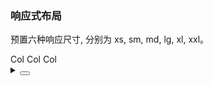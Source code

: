 ### 响应式布局

预置六种响应尺寸, 分别为 <yc-tag>xs</yc-tag>, <yc-tag>sm</yc-tag>, <yc-tag>md</yc-tag>, <yc-tag>lg</yc-tag>, <yc-tag>xl</yc-tag>, <yc-tag>xxl</yc-tag>。

<div class="cell-demo vp-raw">
  <yc-row class="grid-demo">
    <yc-col
      :span="{
        xs: 2,
        sm: 4,
        md: 6,
        lg: 8,
        xl: 10,
        xxl: 8,
      }">
      Col
    </yc-col>
    <yc-col
      :span="{
        xs: 20,
        sm: 16,
        md: 12,
        lg: 8,
        xl: 4,
        xxl: 8,
      }">
      Col
    </yc-col>
    <yc-col
      :span="{
        xs: 2,
        sm: 4,
        md: 6,
        lg: 8,
        xl: 10,
        xxl: 8,
      }">
      Col
    </yc-col>
  </yc-row>
</div>

<style scoped>
.grid-demo .yc-col {
  height: 48px;
  line-height: 48px;
  color: var(--color-white);
  text-align: center;
}
.grid-demo .yc-col:nth-child(2n) {
  background-color: rgba(var(--arcoblue-6), 0.9);
}
.grid-demo .yc-col:nth-child(2n + 1) {
  background-color: var(--color-primary-light-4);
}
</style>

<details>
<summary>
 <button class="code-btn"  >
    <icon-code />
 </button>
</summary>

```vue
<template>
  <yc-row class="grid-demo">
    <yc-col
      :span="{
        xs: 2,
        sm: 4,
        md: 6,
        lg: 8,
        xl: 10,
        xxl: 8,
      }">
      Col
    </yc-col>
    <yc-col
      :span="{
        xs: 20,
        sm: 16,
        md: 12,
        lg: 8,
        xl: 4,
        xxl: 8,
      }">
      Col
    </yc-col>
    <yc-col
      :span="{
        xs: 2,
        sm: 4,
        md: 6,
        lg: 8,
        xl: 10,
        xxl: 8,
      }">
      Col
    </yc-col>
  </yc-row>
</template>

<style scoped>
.grid-demo .yc-col {
  height: 48px;
  line-height: 48px;
  color: var(--color-white);
  text-align: center;
}
.grid-demo .yc-col:nth-child(2n) {
  background-color: rgba(var(--arcoblue-6), 0.9);
}
.grid-demo .yc-col:nth-child(2n + 1) {
  background-color: var(--color-primary-light-4);
}
</style>
```

</details>
